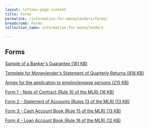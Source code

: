 ```yaml
---
layout: leftnav-page-content
title: Forms
permalink: /information-for-moneylenders/forms/
breadcrumb: Forms
collection_name: information-for-moneylenders

---
```


Forms
---
[Sample of a Banker's Guarantee (181 KB)](https://www.mlaw.gov.sg/content/dam/minlaw/rom/assets/documents/BANKERS%20GUARANTEE%20FORMAT_01082017.pdf)

[Template for Moneylender's Statement of Quarterly Returns (818 KB)](https://www.mlaw.gov.sg/content/dam/minlaw/rom/assets/documents/Copy%20of%20Moneylender_Returns%20(version%202%202)%20(14%20Jan%202016).xls)

[Annex for the application to employ/engage persons (215 KB)](https://www.mlaw.gov.sg/content/dam/minlaw/rom/Moneylenders/EDC_revised%20annex%20A_02082017.pdf)

[Form 1 - Note of Contract (Rule 10 of the MLR) (16 KB)](https://www.mlaw.gov.sg/content/dam/minlaw/rom/Moneylenders/Form%201%20-%20Note%20of%20Contract%20(Rule%2010%20of%20the%20MLR).docx)

[Form 2 - Statement of Accounts (Rules 13 of the MLR) (13 KB)](https://www.mlaw.gov.sg/content/dam/minlaw/rom/Moneylenders/Form%202%20-%20Statement%20of%20Accounts%20(Rule%2013%20of%20the%20MLR).xlsx)

[Form 3 - Cash Account Book (Rule 15 of the MLR) (13 KB)](https://www.mlaw.gov.sg/content/dam/minlaw/rom/Moneylenders/Form%203%20-%20Cash%20Account%20Book%20(Rule%2015%20of%20the%20MLR).docx)

[Form 4 - Loan Account Book (Rule 16 of the MLR) (12 KB)](https://www.mlaw.gov.sg/content/dam/minlaw/rom/Moneylenders/Form%204%20-%20Loan%20Account%20Book%20(Rule%2016%20of%20the%20MLR).docx)
